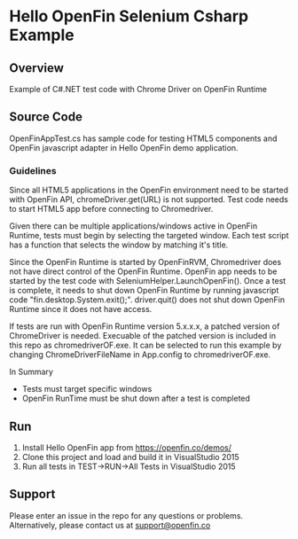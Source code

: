 # Hello OpenFin Selenium Csharp Example

## Overview
Example of C#.NET test code with Chrome Driver on OpenFin Runtime

## Source Code
OpenFinAppTest.cs has sample code for testing HTML5 components and OpenFin javascript adapter in Hello OpenFin demo application.

### Guidelines
Since all HTML5 applications in the OpenFin environment need to be started with OpenFin API, chromeDriver.get(URL) is not supported. Test code needs to start HTML5 app before connecting to Chromedriver.

Given there can be multiple applications/windows active in OpenFin Runtime, tests must begin by selecting the targeted window. Each test script has a function that selects the window by matching it's title.

Since the OpenFin Runtime is started by OpenFinRVM, Chromedriver does not have direct control of the OpenFin Runtime. OpenFin app needs to be started by the test code with SeleniumHelper.LaunchOpenFin(). Once a test is complete, it needs to shut down OpenFin Runtime by running javascript code "fin.desktop.System.exit();". driver.quit() does not shut down OpenFin Runtime since it does not have access.

If tests are run with OpenFin Runtime version 5.x.x.x, a patched version of ChromeDriver is needed.  Execuable of the patched version is included in this repo as chromedriverOF.exe.  It can be selected to run this example by changing ChromeDriverFileName in App.config to chromedriverOF.exe.

In Summary
* Tests must target specific windows
* OpenFin RunTime must be shut down after a test is completed

## Run
1. Install Hello OpenFin app from https://openfin.co/demos/
2. Clone this project and load and build it in VisualStudio 2015
3. Run all tests in TEST->RUN->All Tests in VisualStudio 2015

## Support
Please enter an issue in the repo for any questions or problems. 
<br> Alternatively, please contact us at support@openfin.co

